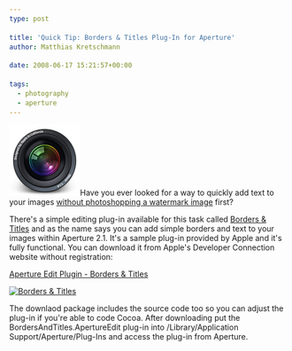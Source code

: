 ```yaml
---
type: post

title: 'Quick Tip: Borders & Titles Plug-In for Aperture'
author: Matthias Kretschmann

date: 2008-06-17 15:21:57+00:00

tags:
  - photography
  - aperture
---
```


![Aperture](../media/aperture128.png)Have you ever looked for a way to quickly add text to your images [without photoshopping a watermark image](http://www.kremalicious.com/2008/05/high-quality-watermarks-with-aperture/) first?

<!-- more -->

There's a simple editing plug-in available for this task called [Borders & Titles](http://developer.apple.com/samplecode/BordersAndTitles/index.html) and as the name says you can add simple borders and text to your images within Aperture 2.1. It's a sample plug-in provided by Apple and it's fully functional. You can download it from Apple's Developer Connection website without registration:

[Aperture Edit Plugin - Borders & Titles](http://developer.apple.com/samplecode/BordersAndTitles/index.html)

[![Borders & Titles](../media/aperture_bt_thumb.png)](../media/aperture_bt.png)

The downlaod package includes the source code too so you can adjust the plug-in if you're able to code Cocoa. After downloading put the BordersAndTitles.ApertureEdit plug-in into /Library/Application Support/Aperture/Plug-Ins and access the plug-in from Aperture.
